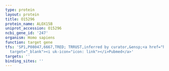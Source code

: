 ```yaml
---
type: protein
layout: protein
title: O15296
protein_name: ALOX15B
uniprot_accession: O15296
ncbi_gene_id: '247'
organism: Homo sapiens
function: target gene
tfs: 'SP1,P08047,6667,TRED; TRRUST,inferred by curator,&ensp;<a href="https://www.ncbi.nlm.nih.gov/pubmed/?term=15247906%5Buid%5D"
  target="_blank"><i uk-icon="icon: link"></i>Pubmed</a>'
targets: ''
binding_sites: ''
---
```

